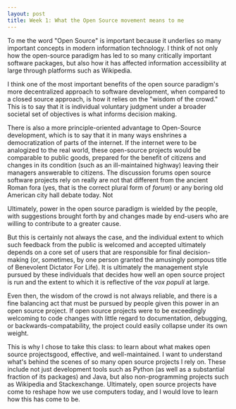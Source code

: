 ```yaml
---
layout: post
title: Week 1: What the Open Source movement means to me 
---
```



To me the word "Open Source" is important because it underlies so many important concepts in modern information technology. I think of not only how the open-source paradigm has led to so many critically important software packages, but also how it has affected information accessibility at large through platforms such as Wikipedia. 

I think one of the most important benefits of the open source paradigm's more decentralized approach to software development, when compared to a closed source approach, is how it relies on the "wisdom of the crowd." This is to say that it is individual voluntary judgment under a broader societal set of objectives is what informs decision making.


There is also a more principle-oriented advantage to Open-Source development, which is to say that it in many ways enshrines a democratization of parts of the internet. If the internet were to be analogized to the real world, these open-source projects would be comparable to public goods, prepared for the benefit of citizens and changes in its condition (such as an ill-maintained highway) leaving their managers answerable to citizens. The discussion forums open source software projects rely on really are not that different from the ancient Roman fora (yes, that is the correct plural form of *forum*) or any boring old American city hall debate today. Not 

Ultimately, power in the open source paradigm is wielded by the people, with suggestions brought forth by and changes made by end-users who are willing to contribute to a greater cause.

But this is certainly not always the case, and the individual extent to which such feedback from the public is welcomed and accepted ultimately depends on a core set of users that are responsible for final decision-making (or, sometimes, by one person granted the amusingly pompous title of Benevolent Dictator For Life). It is ultimately the management style pursued by these individuals that decides how well an open source project is run and the extent to which it is reflective of the *vox populi* at large. 

Even then, the wisdom of the crowd is not always reliable, and there is a fine balancing act that must be pursued by people given this power in an open source project. If open source projects were to be exceedingly welcoming to code changes with little regard to documentation, debugging, or backwards-compatability, the project could easily collapse under its own weight. 

This is why I chose to take this class: to learn about what makes open source projectsgood, effective, and well-maintained. I want to understand what's behind the scenes of so many open source projects I rely on. These include not just development tools such as Python (as well as a substantial fraction of its packages) and Java, but also non-programming projects such as Wikipedia and Stackexchange. Ultimately, open source projects have come to reshape how we use computers today, and I would love to learn how this has come to be. 
